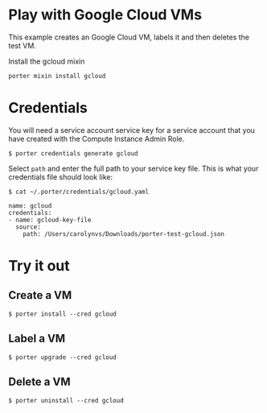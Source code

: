 # Play with Google Cloud VMs

This example creates an Google Cloud VM, labels it and then deletes the test VM.

Install the gcloud mixin

```
porter mixin install gcloud
```

# Credentials

You will need a service account service key for a service account that you have
created with the Compute Instance Admin Role.

```
$ porter credentials generate gcloud
```

Select `path` and enter the full path to your service key file. This is what your credentials file should look like:

```
$ cat ~/.porter/credentials/gcloud.yaml

name: gcloud
credentials:
- name: gcloud-key-file
  source:
    path: /Users/carolynvs/Downloads/porter-test-gcloud.json
```

# Try it out

## Create a VM
```console
$ porter install --cred gcloud
```

## Label a VM
```console
$ porter upgrade --cred gcloud
```

## Delete a VM
```console
$ porter uninstall --cred gcloud
```
